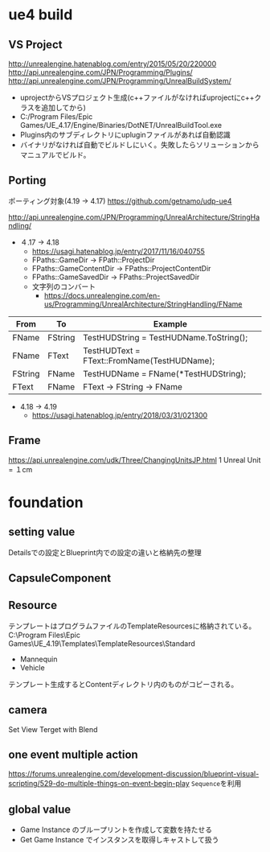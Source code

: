 # ue4 build

## VS Project
http://unrealengine.hatenablog.com/entry/2015/05/20/220000
http://api.unrealengine.com/JPN/Programming/Plugins/
http://api.unrealengine.com/JPN/Programming/UnrealBuildSystem/

- uprojectからVSプロジェクト生成(c++ファイルがなければuprojectにc++クラスを追加してから)
- C:/Program Files/Epic Games/UE_4.17/Engine/Binaries/DotNET/UnrealBuildTool.exe
- Plugins内のサブディレクトリにupluginファイルがあれば自動認識
- バイナリがなければ自動でビルドしにいく。失敗したらソリューションからマニュアルでビルド。

## Porting
ポーティング対象(4.19 -> 4.17)
https://github.com/getnamo/udp-ue4

http://api.unrealengine.com/JPN/Programming/UnrealArchitecture/StringHandling/

- ４.17 -> 4.18
  - https://usagi.hatenablog.jp/entry/2017/11/16/040755
  - FPaths::GameDir -> FPath::ProjectDir
  - FPaths::GameContentDir -> FPaths::ProjectContentDir
  - FPaths::GameSavedDir -> FPaths::ProjectSavedDir
  - 文字列のコンバート
    - https://docs.unrealengine.com/en-us/Programming/UnrealArchitecture/StringHandling/FName

|From|To|Example|
|---|---|---|
|FName|FString|TestHUDString = TestHUDName.ToString();|
|FName|FText|TestHUDText = FText::FromName(TestHUDName);|
|FString|FName|TestHUDName = FName(*TestHUDString);|
|FText|FName|FText -> FString -> FName|

- 4.18 -> 4.19
  - https://usagi.hatenablog.jp/entry/2018/03/31/021300

## Frame
https://api.unrealengine.com/udk/Three/ChangingUnitsJP.html
1 Unreal Unit = １cm

# foundation

## setting value
Detailsでの設定とBlueprint内での設定の違いと格納先の整理

## CapsuleComponent

## Resource

テンプレートはプログラムファイルのTemplateResourcesに格納されている。
C:\Program Files\Epic Games\UE_4.19\Templates\TemplateResources\Standard
- Mannequin
- Vehicle

テンプレート生成するとContentディレクトリ内のものがコピーされる。

## camera

Set View Terget with Blend

## one event multiple action

https://forums.unrealengine.com/development-discussion/blueprint-visual-scripting/529-do-multiple-things-on-event-begin-play
`Sequence`を利用

## global value
- Game Instance のブループリントを作成して変数を持たせる
- Get Game Instance でインスタンスを取得しキャストして扱う
